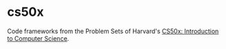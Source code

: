 # cs50x
Code frameworks from the Problem Sets of Harvard's [CS50x: Introduction to Computer Science](https://cs50.harvard.edu/x/2021/).
